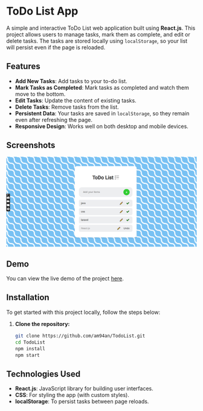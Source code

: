 # ToDo List App

A simple and interactive ToDo List web application built using **React.js**. This project allows users to manage tasks, mark them as complete, and edit or delete tasks. The tasks are stored locally using `localStorage`, so your list will persist even if the page is reloaded.

## Features

- **Add New Tasks**: Add tasks to your to-do list.
- **Mark Tasks as Completed**: Mark tasks as completed and watch them move to the bottom.
- **Edit Tasks**: Update the content of existing tasks.
- **Delete Tasks**: Remove tasks from the list.
- **Persistent Data**: Your tasks are saved in `localStorage`, so they remain even after refreshing the page.
- **Responsive Design**: Works well on both desktop and mobile devices.

## Screenshots

![Todo List Screenshot](./screen.png)

## Demo

You can view the live demo of the project [here](#).

## Installation

To get started with this project locally, follow the steps below:

1. **Clone the repository:**

   ```bash
   git clone https://github.com/am94an/TodoList.git
   cd TodoList
   npm install
   npm start

## Technologies Used
- **React.js**: JavaScript library for building user interfaces.
- **CSS**: For styling the app (with custom styles).
- **localStorage**: To persist tasks between page reloads.
